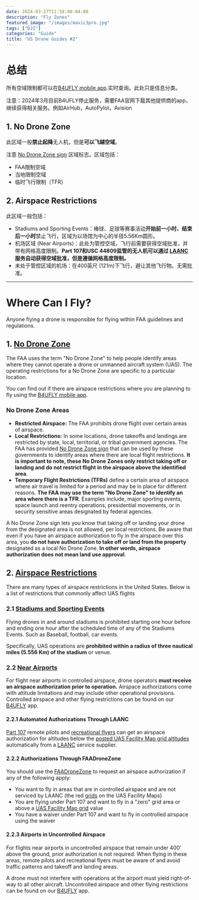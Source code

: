 ```yaml
---
date: 2024-03-27T11:58:08-04:00
description: "Fly Zones"
featured_image: "/images/mavic3pro.jpg"
tags: ["DJI"]
categories: "Guide"
title: "US Drone Guides #2"
---
```



# 总结

所有空域限制都可以在[B4UFLY mobile app](https://www.faa.gov/uas/recreational_fliers/where_can_i_fly/b4ufly).实时查询。此处只是信息分类。

注意：2024年3月目前B4UFLY停止服务，需要FAA官网下载其他提供商的app，继续获得相关服务。例如AirHub，AutoPylot，Avision

## 1. No Drone Zone

此区域一般**禁止起降**无人机，但是**可以飞越空域**。

注意 [No Drone Zone sign](https://www.faa.gov/uas/resources/community_engagement/no_drone_zone#entity) 区域标志。区域包括：

- FAA限制空域
- 当地限制空域
- 临时飞行限制（TFR）



## 2. Airspace Restrictions

此区域一般包括：

- Stadiums and Sporting Events：棒球、足球等赛事活动**开始前一小时、结束后一小时**禁止飞行，区域为以场馆为中心的半径5.56Km圆形。
- 机场区域 (Near Airports)：此处为管控空域，飞行前需要获得空域批准，并带有网格高度限制。**Part 107和USC 44809监管的无人机可以通过 [LAANC](https://www.faa.gov/uas/programs_partnerships/data_exchange) 服务自动获得空域批准，但是遵循网格高度限制。**
- 未处于管控区域的机场：在400英尺 (121m)下飞行，避让其他飞行物。无需批准。

***

# Where Can I Fly?

Anyone flying a drone is responsible for flying within FAA guidelines and regulations.

## 1. [No Drone Zone](https://www.faa.gov/uas/resources/community_engagement/no_drone_zone)

The FAA uses the term "No Drone Zone" to help people identify areas where they cannot operate a drone or unmanned aircraft system (UAS). The operating restrictions for a No Drone Zone are specific to a particular location.

You can find out if there are airspace restrictions where you are planning to fly using the [B4UFLY mobile app](https://www.faa.gov/uas/recreational_fliers/where_can_i_fly/b4ufly).

### No Drone Zone Areas

- **Restricted Airspace:** The FAA prohibits drone flight over certain areas of airspace.
- **Local Restrictions:** In some locations, drone takeoffs and landings are restricted by state, local, territorial, or tribal government agencies. The FAA has provided [No Drone Zone sign](https://www.faa.gov/uas/resources/community_engagement/no_drone_zone#entity) that can be used by these governments to identify areas where there are local flight restrictions. **It is important to note, these No Drone Zones only restrict taking off or landing and do not restrict flight in the airspace above the identified area**.
- **Temporary Flight Restrictions (TFRs)** define a certain area of airspace where air travel is limited for a period and may be in place for different reasons. **The FAA may use the term "No Drone Zone" to identify an area where there is a TFR**. Examples include, major sporting events, space launch and reentry operations, presidential movements, or in security sensitive areas designated by federal agencies.



A No Drone Zone sign lets you know that taking off or landing your drone from the designated area is not allowed, per local restrictions. Be aware that even if you have an airspace authorization to fly in the airspace over this area, you **do not have authorization to take off or land from the property** designated as a local No Drone Zone. **In other words, airspace authorization does not mean land use approval**.



## 2. [Airspace Restrictions](https://www.faa.gov/uas/recreational_fliers/where_can_i_fly/airspace_restrictions)

There are many types of airspace restrictions in the United States. Below is a list of restrictions that commonly affect UAS flights

### 2.1 [Stadiums and Sporting Events](https://www.faa.gov/uas/recreational_fliers/where_can_i_fly/airspace_restrictions/sports_stadiums)

Flying drones in and around stadiums is prohibited starting one hour before and ending one hour after the scheduled time of any of the Stadiums Events. Such as Baseball, football, car events.

Specifically, UAS operations are **prohibited within a radius of three nautical miles (5.556 Km) of the stadium** or venue.

### 2.2 [Near Airports](https://www.faa.gov/uas/recreational_fliers/where_can_i_fly/airspace_restrictions/flying_near_airports)

For flight near airports in controlled airspace, drone operators **must receive an airspace authorization prior to operation.** Airspace authorizations come with altitude limitations and may include other operational provisions. Controlled airspace and other flying restrictions can be found on our [B4UFLY](https://www.faa.gov/uas/recreational_fliers/where_can_i_fly/b4ufly) app.

#### 2.2.1 Automated Authorizations Through LAANC

[Part 107](https://www.faa.gov/uas/commercial_operators) remote pilots and [recreational flyers](https://www.faa.gov/uas/recreational_fliers) can get an airspace authorization for altitudes below the [posted UAS Facility Map grid altitudes](https://www.faa.gov/uas/commercial_operators/uas_facility_maps) automatically from a [LAANC](https://www.faa.gov/uas/programs_partnerships/data_exchange) service supplier.

#### 2.2.2 Authorizations Through FAADroneZone

You should use the [FAADroneZone](https://faadronezone.faa.gov/#/) to request an airspace authorization if any of the following apply:

- You want to fly in areas that are in controlled airspace and are not serviced by LAANC (the red [grids](https://www.faa.gov/uas/commercial_operators/uas_facility_maps) on the UAS Facility Maps)
- You are flying under Part 107 and want to fly in a "zero" grid area or above a [UAS Facility Map grid](https://www.faa.gov/uas/commercial_operators/uas_facility_maps) value
- You have a waiver under Part 107 and want to fly in controlled airspace using the waiver

#### 2.2.3 Airports in Uncontrolled Airspace

For flights near airports in uncontrolled airspace that remain under 400’ above the ground, prior authorization is not required. When flying in these areas, remote pilots and recreational flyers must be aware of and avoid traffic patterns and takeoff and landing areas. 

A drone must not interfere with operations at the airport must yield right-of-way to all other aircraft. Uncontrolled airspace and other flying restrictions can be found on our [B4UFLY](https://www.faa.gov/uas/recreational_fliers/where_can_i_fly/b4ufly) app.







